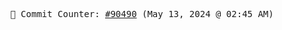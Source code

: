 <p align="center">
    <samp>
        📮 Commit Counter: <a href="https://github.com/Javascript-void0/Javascript-void0/commits/main">#90490</a> (May 13, 2024 @ 02:45 AM)
    </samp>
</p>